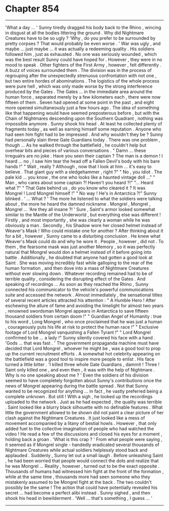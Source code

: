 
# Chapter 854


---

'What a day … '
Sunny tiredly dragged his body back to the Rhino , wincing in disgust at all the bodies littering the ground . Why did Nightmare Creatures have to be so ugly ?
'Why , do you prefer to be surrounded by pretty corpses ? That would probably be even worse . '
War was ugly , and maybe … just maybe … it was actually a redeeming quality .
His soldiers followed him , just as exhausted . No one was seriously wounded , which was the best result Sunny could have hoped for . However , they were in no mood to speak .
Other fighters of the First Army , however , felt differently .
A buzz of voices surrounded them . The division was in the process of regrouping after the unexpectedly strenuous confrontation with not one , but two entire hordes of abominations . The logistics of the whole process were pure hell , which was only made worse by the strong interference produced by the Gates .
The Gates … in the immediate area around the human force , separated merely by a few kilometers each , there were now fifteen of them . Seven had opened at some point in the past , and eight more opened simultaneously just a few hours ago .
The idea of something like that happening would have seemed preposterous before , but with the Chain of Nightmares descending upon the Southern Quadrant , nothing was impossible anymore .
Sunny shook his head . At least he collected plenty of fragments today , as well as earning himself some reputation . Anyone who had seen him fight had to be impressed .
And why wouldn't they be ? Sunny had personally slain three Gate Guardians today .
There was one problem , though …
As he walked through the battlefield , he couldn't help but overhear bits and pieces of various conversations .
" Damn … these Irregualrs are no joke . Have you seen their captain ? The man is a demon ! I heard … no , I saw him tear the head off a Fallen Devil's body with his bare hands !"
" Wait , really ? Although , now that I look at him ... it's easy to believe . That giant guy with a sledgehammer , right ?"
" No , you idiot . The pale kid … you know , the one who looks like a haunted vintage doll …"
" Man , who cares about some captain ?! Haven't you heard ?!"
"... Heard what ?"
" That Gate behind us , do you know who cleared it ? It was Mongrel ! Lord Mongrel himself !"
" No way ! He's in Antarctica ?!"
Sunny blinked .
' ... What ? '
The more he listened to what the soldiers were talking about , the more he heard the damned nickname .
Mongrel , Mongrel , Mongrel …
'Are they all insane ?! '
Sure , Saint's armor looked somewhat similar to the Mantle of the Underworld , but everything else was different ! Firstly , and most importantly , she was clearly a woman while he was obviously a man . Secondly , his Shadow wore her closed helmet instead of Weaver's Mask !
Who could mistake one for another ?
After thinking about it for a bit , however , Sunny came to a disturbing conclusion .
He knew what Weaver's Mask could do and why he wore it . People , however , did not . To them , the fearsome mask was just another Memory , so it was perfectly natural that Mongrel would don a helmet instead of it before going into battle .
Additionally , he doubted that anyone had gotten a good look at Saint . She was moving incredibly fast while galloping to the rear of the human formation , and then dove into a mass of Nightmare Creatures without ever slowing down .
Whatever recording remained had to be of terrible quality , considering the disrupting effect of the Gates .
And speaking of recordings …
As soon as they reached the Rhino , Sunny connected his communicator to the vehicle's powerful communications suite and accessed the network .
Almost immediately , the sensational titles of several recent articles attracted his attention :
" A Humble Hero ! After eschewing the allure of fame and avoiding the limelight for almost two years , renowned swordsman Mongrel appears in Antarctica to save fifteen thousand soldiers from certain doom !"
" Guardian Angel of Humanity : true to his word , Long Mongrel , who once proclaimed that he was just a human , courageously puts his life at risk to protect the human race !"
" Exclusive footage of Lord Mongrel vanquishing a Fallen Tyrant !"
" Lord Mongrel confirmed to be … a lady !"
Sunny silently covered his face with a hand .
'Gods … that was fast . '
The government propaganda machine must have decided that Lord Mongrel , whoever he might be , was a good tool to prop up the current recruitment efforts . A somewhat hot celebrity appearing on the battlefield was a good tool to inspire more people to enlist .
His face turned a little bitter .
'I killed three whole Gate Guardians , dammit ! Three ! Saint only killed one , and even then , it was with the help of Nightmare . Why is no one speaking about me ? '
Even the soldiers of his division seemed to have completely forgotten about Sunny's contributions once the news of Mongrel appearing during the battle spread .
Not that Sunny wanted to be recognized for anything … in fact , he vastly preferred being a complete unknown .
But still !
With a sigh , he looked up the recordings uploaded to the network . Just as he had expected , the quality was terrible . Saint looked like a blurry black silhouette with no definable features . What little the government allowed to be shown did not paint a clear picture of her clash against the Nightmare Creatures . It just looked like a mess of movement accompanied by a litany of bestial howls .
However , that only added fuel to the collective imagination of people who had watched the video ! He read a few of the discussions and closed his eyes for a moment , holding back a groan .
'What is this crap ? '
From what people were saying , it seemed as if Mongrel single - handedly eradicated several thousands of Nightmare Creatures while actual soldiers helplessly stood back and applauded .
Suddenly , Sunny let out a small laugh .
Before unleashing Saint , he had been worried that people would connect the dots and realize that he was Mongrel …
Reality , however , turned out to be the exact opposite . Thousands of humans had witnessed him fight at the front of the formation , while at the same time , thousands more had seen someone who they mistakenly assumed to be Mongrel fight at the back .
The two couldn't possibly be the same !
The action that could have potentially revealed his secret … had become a perfect alibi instead .
Sunny sighed , and then shook his head in bewilderment .
'Well … that's something , I guess … '

---

